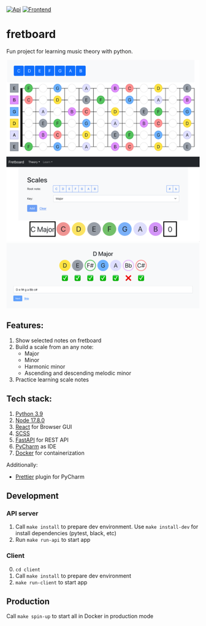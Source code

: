 [![Api](https://github.com/tpagit/fretboard/actions/workflows/api.yml/badge.svg?branch=main)](https://github.com/tpagit/fretboard/actions/workflows/api.yml)
[![Frontend](https://github.com/tpagit/fretboard/actions/workflows/frontend.yml/badge.svg?branch=main)](https://github.com/tpagit/fretboard/actions/workflows/frontend.yml)

# fretboard
Fun project for learning music theory with python.

![](docs/example-fretboard.png)
![](docs/example-theory-scales.png)
![](docs/example-learn-scales.png)

## Features:

1. Show selected notes on fretboard
2. Build a scale from an any note:
   * Major
   * Minor
   * Harmonic minor
   * Ascending and descending melodic minor
3. Practice learning scale notes

## Tech stack:
1. [Python 3.9](https://www.python.org/)
2. [Node 17.8.0](https://nodejs.org/en/)
3. [React](https://reactjs.org/) for Browser GUI
4. [SCSS](https://sass-lang.com/guide)
5. [FastAPI](https://fastapi.tiangolo.com) for REST API
6. [PyCharm](https://www.jetbrains.com/pycharm/) as IDE
7. [Docker](https://www.docker.com/) for containerization

Additionally:
* [Prettier](https://www.jetbrains.com/help/idea/prettier.html#prettier_before_you_start) plugin for PyCharm

## Development

### API server
1. Call `make install` to prepare dev environment. Use `make install-dev` for install dependencies (pytest, black, etc)
2. Run `make run-api` to start app

### Client
0. `cd client`
1. Call `make install` to prepare dev environment
2. `make run-client` to start app

## Production

Call `make spin-up` to start all in Docker in production mode

